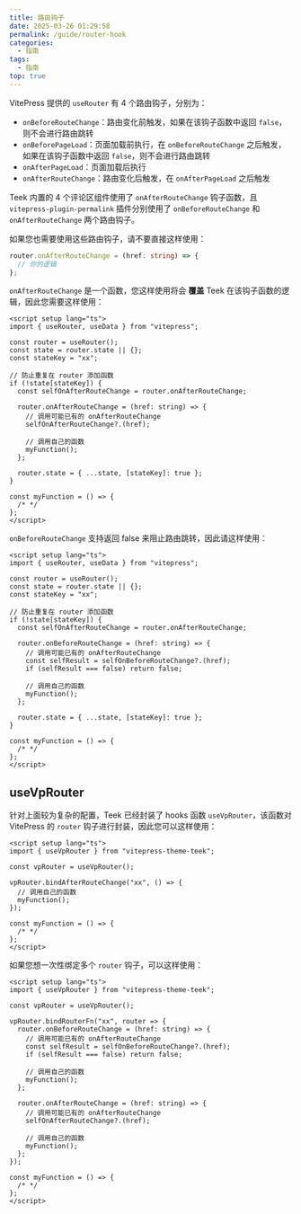 ```yaml
---
title: 路由钩子
date: 2025-03-26 01:29:58
permalink: /guide/router-hook
categories:
  - 指南
tags:
  - 指南
top: true
---
```


VitePress 提供的 `useRouter` 有 4 个路由钩子，分别为：

- `onBeforeRouteChange`：路由变化前触发，如果在该钩子函数中返回 `false`，则不会进行路由跳转
- `onBeforePageLoad`：页面加载前执行，在 `onBeforeRouteChange` 之后触发，如果在该钩子函数中返回 `false`，则不会进行路由跳转
- `onAfterPageLoad`：页面加载后执行
- `onAfterRouteChange`：路由变化后触发，在 `onAfterPageLoad` 之后触发

Teek 内置的 4 个评论区组件使用了 `onAfterRouteChange` 钩子函数，且 `vitepress-plugin-permalink` 插件分别使用了 `onBeforeRouteChange` 和 `onAfterRouteChange` 两个路由钩子。

如果您也需要使用这些路由钩子，请不要直接这样使用：

```ts
router.onAfterRouteChange = (href: string) => {
  // 你的逻辑
};
```

`onAfterRouteChange` 是一个函数，您这样使用将会 **覆盖** Teek 在该钩子函数的逻辑，因此您需要这样使用：

```vue
<script setup lang="ts">
import { useRouter, useData } from "vitepress";

const router = useRouter();
const state = router.state || {};
const stateKey = "xx";

// 防止重复在 router 添加函数
if (!state[stateKey]) {
  const selfOnAfterRouteChange = router.onAfterRouteChange;

  router.onAfterRouteChange = (href: string) => {
    // 调用可能已有的 onAfterRouteChange
    selfOnAfterRouteChange?.(href);

    // 调用自己的函数
    myFunction();
  };

  router.state = { ...state, [stateKey]: true };
}

const myFunction = () => {
  /* */
};
</script>
```

`onBeforeRouteChange` 支持返回 false 来阻止路由跳转，因此请这样使用：

```vue
<script setup lang="ts">
import { useRouter, useData } from "vitepress";

const router = useRouter();
const state = router.state || {};
const stateKey = "xx";

// 防止重复在 router 添加函数
if (!state[stateKey]) {
  const selfOnAfterRouteChange = router.onAfterRouteChange;

  router.onBeforeRouteChange = (href: string) => {
    // 调用可能已有的 onAfterRouteChange
    const selfResult = selfOnBeforeRouteChange?.(href);
    if (selfResult === false) return false;

    // 调用自己的函数
    myFunction();
  };

  router.state = { ...state, [stateKey]: true };
}

const myFunction = () => {
  /* */
};
</script>
```

## useVpRouter

针对上面较为复杂的配置，Teek 已经封装了 hooks 函数 `useVpRouter`，该函数对 VitePress 的 `router` 钩子进行封装，因此您可以这样使用：

```vue
<script setup lang="ts">
import { useVpRouter } from "vitepress-theme-teek";

const vpRouter = useVpRouter();

vpRouter.bindAfterRouteChange("xx", () => {
  // 调用自己的函数
  myFunction();
});

const myFunction = () => {
  /* */
};
</script>
```

如果您想一次性绑定多个 `router` 钩子，可以这样使用：

```vue
<script setup lang="ts">
import { useVpRouter } from "vitepress-theme-teek";

const vpRouter = useVpRouter();

vpRouter.bindRouterFn("xx", router => {
  router.onBeforeRouteChange = (href: string) => {
    // 调用可能已有的 onAfterRouteChange
    const selfResult = selfOnBeforeRouteChange?.(href);
    if (selfResult === false) return false;

    // 调用自己的函数
    myFunction();
  };

  router.onAfterRouteChange = (href: string) => {
    // 调用可能已有的 onAfterRouteChange
    selfOnAfterRouteChange?.(href);

    // 调用自己的函数
    myFunction();
  };
});

const myFunction = () => {
  /* */
};
</script>
```
